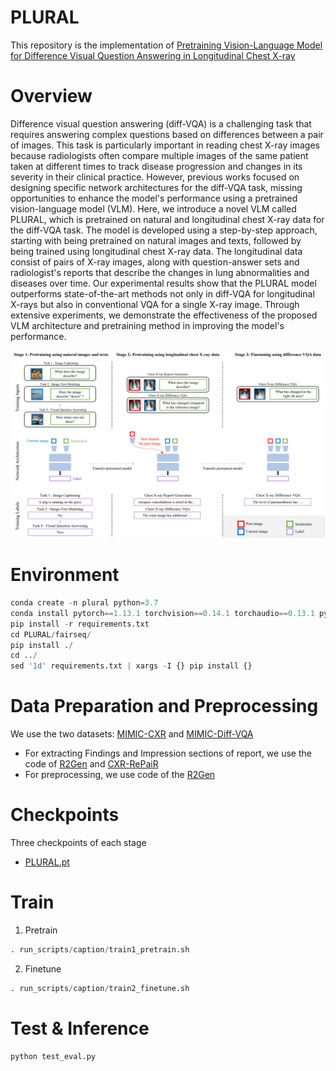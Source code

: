 # PLURAL
This repository is the implementation of [Pretraining Vision-Language Model for Difference Visual Question Answering in Longitudinal Chest X-ray](https://arxiv.org/abs/2402.08966)

# Overview
Difference visual question answering (diff-VQA) is a challenging task that requires answering complex questions based on differences between a pair of images. This task is particularly important in reading chest X-ray images because radiologists often compare multiple images of the same patient taken at different times to track disease progression and changes in its severity in their clinical practice. However, previous works focused on designing specific network architectures for the diff-VQA task, missing opportunities to enhance the model's performance using a pretrained vision-language model (VLM). Here, we introduce a novel VLM called PLURAL, which is pretrained on natural and longitudinal chest X-ray data for the diff-VQA task. The model is developed using a step-by-step approach, starting with being pretrained on natural images and texts, followed by being trained using longitudinal chest X-ray data. The longitudinal data consist of pairs of X-ray images, along with question-answer sets and radiologist's reports that describe the changes in lung abnormalities and diseases over time. Our experimental results show that the PLURAL model outperforms state-of-the-art methods not only in diff-VQA for longitudinal X-rays but also in conventional VQA for a single X-ray image. Through extensive experiments, we demonstrate the effectiveness of the proposed VLM architecture and pretraining method in improving the model's performance.


![fig1](figure/f1.png)
# Environment


```python
conda create -n plural python=3.7
conda install pytorch==1.13.1 torchvision==0.14.1 torchaudio==0.13.1 pytorch-cuda=11.7 -c pytorch -c nvidia
pip install -r requirements.txt
cd PLURAL/fairseq/
pip install ./
cd ../
sed '1d' requirements.txt | xargs -I {} pip install {}
```
# Data Preparation and Preprocessing
We use the two datasets: [MIMIC-CXR](https://physionet.org/content/mimic-cxr-jpg/2.0.0/) and [MIMIC-Diff-VQA](https://physionet.org/content/medical-diff-vqa/1.0.0/)
- For extracting Findings and Impression sections of report, we use the code of  [R2Gen](https://github.com/cuhksz-nlp/R2Gen) and [CXR-RePaiR](https://github.com/rajpurkarlab/CXR-RePaiR)
- For preprocessing, we use code of the [R2Gen](https://github.com/cuhksz-nlp/R2Gen)


# Checkpoints
Three checkpoints of each stage
- [PLURAL.pt](https://drive.google.com/file/d/1VeGH9f9zfwD35aLWf7T7bqMzX3gsrY84/view?usp=sharing)


# Train
1. Pretrain
```python
. run_scripts/caption/train1_pretrain.sh
```
2. Finetune
```python
. run_scripts/caption/train2_finetune.sh
```



# Test & Inference
```python
python test_eval.py
```